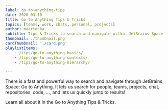 ```yaml
---
label: go-to-anything-tips
date: 2020-03-10
title: Go to Anything Tips & Tricks
topics: [teams, work, chats, personal, projects]
author: maartenba
subtitle: Tips & Tricks to search and navigate within JetBrains Space
thumbnail: ./thumbnail.png
cardThumbnail: './card.png'
playlistItems:
    - /tips/go-to-anything-basics/
    - /tips/go-to-anything-contexts/
    - /tips/go-to-anything-hierarchy/

---
```



There is a fast and powerful way to search and navigate through JetBrains Space: Go to Anything. It lets us search for people, teams, projects, chat, repositories, code, ..., and lets us quickly jump to results!

Learn all about it in the Go to Anything Tips & Tricks.
